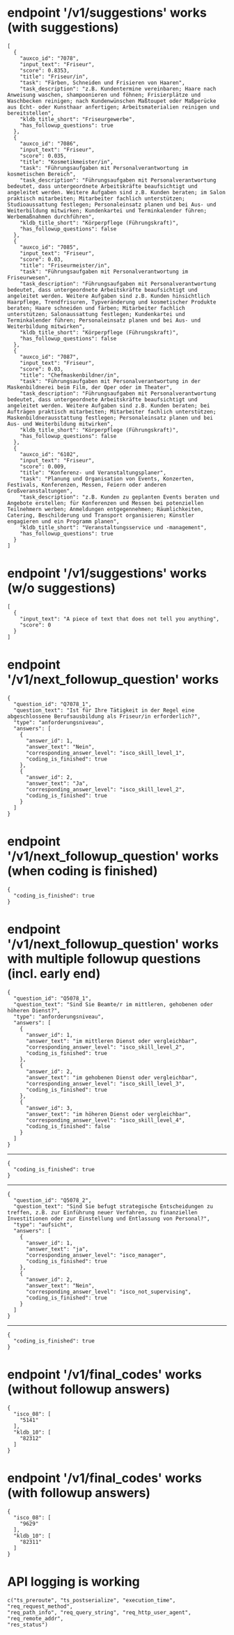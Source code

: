 # endpoint '/v1/suggestions' works (with suggestions)

    [
      {
        "auxco_id": "7078",
        "input_text": "Friseur",
        "score": 0.8353,
        "title": "Friseur/in",
        "task": "Färben, Schneiden und Frisieren von Haaren",
        "task_description": "z.B. Kundentermine vereinbaren; Haare nach Anweisung waschen, shampoonieren und föhnen; Frisierplätze und Waschbecken reinigen; nach Kundenwünschen Maßtoupet oder Maßperücke aus Echt- oder Kunsthaar anfertigen; Arbeitsmaterialien reinigen und bereitstellen",
        "kldb_title_short": "Friseurgewerbe",
        "has_followup_questions": true
      },
      {
        "auxco_id": "7086",
        "input_text": "Friseur",
        "score": 0.035,
        "title": "Kosmetikmeister/in",
        "task": "Führungsaufgaben mit Personalverantwortung im kosmetischen Bereich",
        "task_description": "Führungsaufgaben mit Personalverantwortung bedeutet, dass untergeordnete Arbeitskräfte beaufsichtigt und angeleitet werden. Weitere Aufgaben sind z.B. Kunden beraten; im Salon praktisch mitarbeiten; Mitarbeiter fachlich unterstützen; Studioaussattung festlegen; Personaleinsatz planen und bei Aus- und Weiterbildung mitwirken; Kundenkartei und Terminkalender führen; Werbemaßnahmen durchführen",
        "kldb_title_short": "Körperpflege (Führungskraft)",
        "has_followup_questions": false
      },
      {
        "auxco_id": "7085",
        "input_text": "Friseur",
        "score": 0.03,
        "title": "Friseurmeister/in",
        "task": "Führungsaufgaben mit Personalverantwortung im Friseurwesen",
        "task_description": "Führungsaufgaben mit Personalverantwortung bedeutet, dass untergeordnete Arbeitskräfte beaufsichtigt und angeleitet werden. Weitere Aufgaben sind z.B. Kunden hinsichtlich Haarpflege, Trendfrisuren, Typveränderung und kosmetischer Produkte beraten; Haare schneiden und färben; Mitarbeiter fachlich unterstützen; Salonaussattung festlegen; Kundenkartei und Terminkalender führen; Personaleinsatz planen und bei Aus- und Weiterbildung mitwirken",
        "kldb_title_short": "Körperpflege (Führungskraft)",
        "has_followup_questions": false
      },
      {
        "auxco_id": "7087",
        "input_text": "Friseur",
        "score": 0.03,
        "title": "Chefmaskenbildner/in",
        "task": "Führungsaufgaben mit Personalverantwortung in der Maskenbildnerei beim Film, der Oper oder im Theater",
        "task_description": "Führungsaufgaben mit Personalverantwortung bedeutet, dass untergeordnete Arbeitskräfte beaufsichtigt und angeleitet werden. Weitere Aufgaben sind z.B. Kunden beraten; bei Aufträgen praktisch mitarbeiten; Mitarbeiter fachlich unterstützen; Maskenbildnerausstattung festlegen; Personaleinsatz planen und bei Aus- und Weiterbildung mitwirken",
        "kldb_title_short": "Körperpflege (Führungskraft)",
        "has_followup_questions": false
      },
      {
        "auxco_id": "6102",
        "input_text": "Friseur",
        "score": 0.009,
        "title": "Konferenz- und Veranstaltungsplaner",
        "task": "Planung und Organisation von Events, Konzerten, Festivals, Konferenzen, Messen, Feiern oder anderen Großveranstaltungen",
        "task_description": "z.B. Kunden zu geplanten Events beraten und Angebote erstellen; für Konferenzen und Messen bei potenziellen Teilnehmern werben; Anmeldungen entgegennehmen; Räumlichkeiten, Catering, Beschilderung und Transport organisieren; Künstler engagieren und ein Programm planen",
        "kldb_title_short": "Veranstaltungsservice und -management",
        "has_followup_questions": true
      }
    ]

# endpoint '/v1/suggestions' works (w/o suggestions)

    [
      {
        "input_text": "A piece of text that does not tell you anything",
        "score": 0
      }
    ]

# endpoint '/v1/next_followup_question' works

    {
      "question_id": "Q7078_1",
      "question_text": "Ist für Ihre Tätigkeit in der Regel eine abgeschlossene Berufsausbildung als Friseur/in erforderlich?",
      "type": "anforderungsniveau",
      "answers": [
        {
          "answer_id": 1,
          "answer_text": "Nein",
          "corresponding_answer_level": "isco_skill_level_1",
          "coding_is_finished": true
        },
        {
          "answer_id": 2,
          "answer_text": "Ja",
          "corresponding_answer_level": "isco_skill_level_2",
          "coding_is_finished": true
        }
      ]
    }

# endpoint '/v1/next_followup_question' works (when coding is finished)

    {
      "coding_is_finished": true
    }

# endpoint '/v1/next_followup_question' works with multiple followup questions (incl. early end)

    {
      "question_id": "Q5078_1",
      "question_text": "Sind Sie Beamte/r im mittleren, gehobenen oder höheren Dienst?",
      "type": "anforderungsniveau",
      "answers": [
        {
          "answer_id": 1,
          "answer_text": "im mittleren Dienst oder vergleichbar",
          "corresponding_answer_level": "isco_skill_level_2",
          "coding_is_finished": true
        },
        {
          "answer_id": 2,
          "answer_text": "im gehobenen Dienst oder vergleichbar",
          "corresponding_answer_level": "isco_skill_level_3",
          "coding_is_finished": true
        },
        {
          "answer_id": 3,
          "answer_text": "im höheren Dienst oder vergleichbar",
          "corresponding_answer_level": "isco_skill_level_4",
          "coding_is_finished": false
        }
      ]
    }

---

    {
      "coding_is_finished": true
    }

---

    {
      "question_id": "Q5078_2",
      "question_text": "Sind Sie befugt strategische Entscheidungen zu treffen, z.B. zur Einführung neuer Verfahren, zu finanziellen Investitionen oder zur Einstellung und Entlassung von Personal?",
      "type": "aufsicht",
      "answers": [
        {
          "answer_id": 1,
          "answer_text": "ja",
          "corresponding_answer_level": "isco_manager",
          "coding_is_finished": true
        },
        {
          "answer_id": 2,
          "answer_text": "Nein",
          "corresponding_answer_level": "isco_not_supervising",
          "coding_is_finished": true
        }
      ]
    }

---

    {
      "coding_is_finished": true
    }

# endpoint '/v1/final_codes' works (without followup answers)

    {
      "isco_08": [
        "5141"
      ],
      "kldb_10": [
        "82312"
      ]
    }

# endpoint '/v1/final_codes' works (with followup answers)

    {
      "isco_08": [
        "9629"
      ],
      "kldb_10": [
        "82311"
      ]
    }

# API logging is working

    c("ts_preroute", "ts_postserialize", "execution_time", "req_request_method", 
    "req_path_info", "req_query_string", "req_http_user_agent", "req_remote_addr", 
    "res_status")


